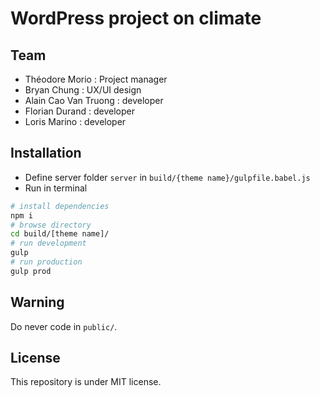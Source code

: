 # WordPress project on climate

## Team
- Théodore Morio : Project manager
- Bryan Chung : UX/UI design
- Alain Cao Van Truong : developer
- Florian Durand : developer
- Loris Marino : developer

## Installation
- Define server folder `server` in `build/{theme name}/gulpfile.babel.js`
- Run in terminal
```bash
# install dependencies
npm i
# browse directory
cd build/[theme name]/
# run development
gulp
# run production
gulp prod
```

## Warning
Do never code in `public/`.

## License
This repository is under MIT license.